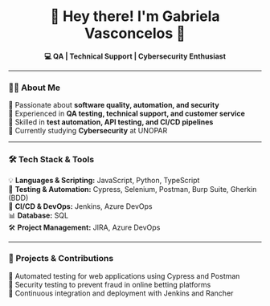 <h1 align="center">👋 Hey there! I'm Gabriela Vasconcelos 🚀</h1>

<p align="center">
  <strong>💻 QA | Technical Support | Cybersecurity Enthusiast</strong>
</p>

---

### 👩‍💻 About Me
🔹 Passionate about **software quality, automation, and security**  
🔹 Experienced in **QA testing, technical support, and customer service**  
🔹 Skilled in **test automation, API testing, and CI/CD pipelines**  
🔹 Currently studying **Cybersecurity** at UNOPAR  

---

### 🛠 Tech Stack & Tools  
💡 **Languages & Scripting:** JavaScript, Python, TypeScript  
🧪 **Testing & Automation:** Cypress, Selenium, Postman, Burp Suite, Gherkin (BDD)  
🔗 **CI/CD & DevOps:** Jenkins, Azure DevOps  
📊 **Database:** SQL  
🛠 **Project Management:** JIRA, Azure DevOps  

---

### 🚀 Projects & Contributions  
🔹 Automated testing for web applications using Cypress and Postman  
🔹 Security testing to prevent fraud in online betting platforms  
🔹 Continuous integration and deployment with Jenkins and Rancher  


